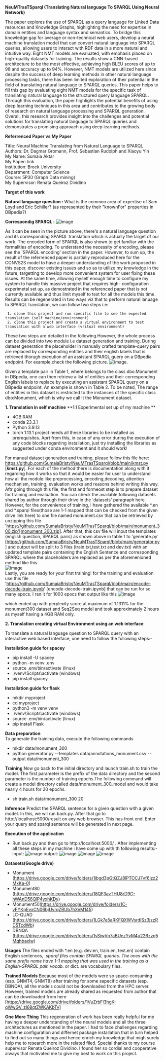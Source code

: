 **NeuMTrasTSparql (Translating Natural language To SPARQL Using Neural Network)**

The paper explores the use of SPARQL as a query language for Linked Data resources and Knowledge Graphs, highlighting the need for expertise in domain entities and language syntax and semantics. To bridge this knowledge gap for average or non-technical web users, develop a neural machine translation model that can convert natural language into SPARQL queries, allowing users to interact with RDF data in a more natural and intuitive way. Eight NMT models are evaluated, with emphasis placed on high-quality datasets for training. The results show a CNN-based architecture to be the most effective, achieving high BLEU scores of up to 98 and accuracy up to 94%. However, NMT models are utilized here since despite the success of deep learning methods in other natural language processing tasks, there has been limited exploration of their potential in the field of translating natural language to SPARQL queries. This paper helps to fill this gap by evaluating eight NMT models for the specific task of translating natural language to the structured query language SPARQL. Through this evaluation, the paper highlights the potential benefits of using deep learning techniques in this area and contributes to the growing body of research on natural language processing and SPARQL generation. Overall, this research provides insight into the challenges and potential solutions for translating natural language to SPARQL queries and demonstrates a promising approach using deep learning methods.

**Referrenced Paper vs My Paper**

Title: Neural Machine Translating from Natural Language to SPARQL <br>
Authors: Dr. Dagmar Gromann, Prof. Sebastian Rudolph and Xiaoyu Yin<br>
My Name: Sumaia Aktar<br>
My Paper: link<br>
Institution: Brock University<br>
Department: Computer Science<br>
Course: 5P30 (Graph Data mining)<br>
My Supervisor: Renata Queiroz Dividino<br>

**Target of this work** <br>
  
  **Natural language question :** What is the common area of expertise of Sam Loyd and Eric Schiller? (as represented by their "knownFor" properties in DBpedia?)<br>

   **Correspondig SPARQL :** ![image](https://user-images.githubusercontent.com/28555115/231902643-606d4a0e-b4bb-47d7-8e47-edbe76d7deea.png) <br>

As it can be seen in the picture above, there's a natural language question and its corresponding SPARQL translation which is actually the target of our work. The encoded form of SPARQL is also shown to get familiar with the formalities of encoding. To understand the necessity of encoding, please see the 'SPARQL encoding' section in the paper. However, to sum up, the result of the referrenced paper is partially reproduced here for the CONVS2S model to have a deeper understanding of the work proposed in this paper, discover existing issues and so as to utilize my knowledge in the future, targetting to develop more convenient system for user fixing these issues. At the same time, allowing myself enough time to configure my system to handle this massive project that requires high- configuration experimetal set up, as demostrated in the referenced paper that is not currently available and thus limit myself to test for all the models this time.
Results can be regenerated in two ways viz that to perform natural lanuage to SPARQL translation, we can follow two steps i.e:  

     1. clone this project and run specific file to see the expected translation (self machine/environment)
     2. clone this project and create a virtual environment to test translation with a web interface (vritual environment)
     
These two steps are detailed in the following.However, the whole process can be divided into two module i.e dataset generation and training. During dataset generation the placeholder in manually crafted template-query pairs are replaced by corresponding entities and their english labels that is retrieved thorugh execution of an assistant SPARQL query on a DBpedia endpoint. For example,check the following picture.
![image](https://user-images.githubusercontent.com/28555115/231785910-16127b33-31a6-4afb-8b37-b6c99b0f0d46.png). 

Given a template pair in Table 1, where <A> belongs to the class dbo:Monument in DBpedia, one can then retrieve a list of entities and their corresponding
English labels to replace <A> by executing an assistant SPARQL query on a DBpedia endpoint. An example is shown in Table 2. To be noted, The range of entities in this dataset is restricted to the instances of the specific class dbo:Monument, which is why we call it the Monument dataset.

**1. Translation in self machine**
**1.1 Experimental set up of my machine **    
- 4GB RAM
- conda 23.3.1
- Python 3.9.13
- torch 1.13.1
 project needs all these libraries to be installed as prerequisites. Aprt from this, in case of any error during the execution of any code blocks regarding installation, just try installing the libraries as suggested under conda environment and it should work!
     
For manual dataset generation and training, please follow this file here: https://github.com/SumaiaBristy/NeuMTrasTSparql/blob/main/kmst.py [**kmst.py**]. For each of the method there is documentation along with it regarding how it works so that it would be easier for user to understand how all the module like preprocessing, encoding,decoding, attention mechanism, training, evaluation works and reasons behind writing this way. Aftr going through this file, the first and formeost step is to prepare dataset for training and evaluation. You can check the available following datasets shared by author through their drive in the 'datasets' paragraph here. However, for the convenience of training, I have gathered the available *.en and *.sparql files(those are 1-1 mapped that can be checked from the given drive link here) to one file  named monument.csv that can be retrieved by unzipping this file 'https://github.com/SumaiaBristy/NeuMTrasTSparql/blob/main/monument_300.zip'[monument_300.zip]. After that, this csv file will input the templates (english question, SPARQL pairs) as shown above in table:1 to 'generate.py' [https://github.com/SumaiaBristy/NeuMTrasTSparql/blob/main/generator.py] and output will be split to 3 files (train.txt,test.txt and dev.txt) with an updated template pairs containing the English Sentence and corresponding SPARQL where the placeholders are replaced as per the aforemenioned method like this <br> ![image](https://user-images.githubusercontent.com/28555115/231900050-6117ba66-d55e-4db7-acf9-e34d58099351.png) <br>
Lastly, you are ready for your first training! for the training and evaluation use this file 'https://github.com/SumaiaBristy/NeuMTrasTSparql/blob/main/encode-decode-train.ipynb' [encode-decode-train.ipynb] that can be run for so many epocs. I ran it for 1000 epocs that output like this 
  ![image](https://user-images.githubusercontent.com/28555115/231887893-bdbba436-f841-4021-9942-df14703b5df7.png)
     
which ended up with perplexity score at maximum of 1.1311% for the monument300 dataset and Seq2Seq model and took approximately 2 hours as myself having a 4GB RAM only.


**2. Translation creating virtual Environment using an web interface**

To translate a natural language question to SPARQL query with an interactive web based interface, one need to follow the following steps:-<br>
  
**Installation guide for spacey**
- pip install -U spacey 
- python -m venv .env
- source .env/bin/activate (linux)
- .\venv\Scripts\activate (windows)
- pip install spacey
  
**Installation guide for flask** <br>
- mkdir myproject
- cd myproject
- python3 -m venv venv
- .\venv\Scripts\activate (windows)
- source .env/bin/activate (linux)
- pip install Flask
  
**Data preparation**<br>
To generate the training data, execute the following commands
- mkdir data/monument_300
- python generator.py --templates data/annotations_monument.csv  --output data/monument_300

**Training**
Now go back to the initial directory and launch train.sh to train the model. The first parameter is the prefix of the data directory and the second parameter is the number of training epochs.The following command will create a model directory called data/monument_300_model and would take nearly 4 hours for 20 epochs.
- sh train.sh data/monument_300 20

**Inference**
Predict the SPARQL sentence for a given question with a given model. In this, we wil run back.py. After that go to http://localhost:5000/result on any web browser. This has front end. Enter your query and sparql sentence will be generated in next page.

**Execution of the application**
- Run back.py and then go to http://localhost:5000/ .
After implementing all these steps in my machine i have come up with th following results:-
input:
![image](https://user-images.githubusercontent.com/28555115/231916241-e6ff3e59-f258-43af-94f4-a5a6f582af89.png)
 output: 
![image](https://user-images.githubusercontent.com/28555115/231916196-cb442170-72f3-4368-b70c-af1831af941a.png)
![image](https://user-images.githubusercontent.com/28555115/231916323-7d18fdba-83e6-42b1-b921-ad8e3fde488a.png)
![image](https://user-images.githubusercontent.com/28555115/231916414-b72af6dd-377b-445f-b9ae-82e31570e06b.png)
  
**Datasets(Google drive)**
- Monument (https://drive.google.com/drive/folders/1ibgd3pGtQZJ8lPTOCJ7vf6lzz2MxKa-0)
- Monument80 (https://drive.google.com/drive/folders/18QF3avTHU8rD9C-hWAnD56QlP4yxhKDy)
- Monument50(https://drive.google.com/drive/folders/1C-vFYKpEvxCN06bjUvrqZBUb7hXeM145)
- LC-QUAD (https://drive.google.com/drive/folders/1LGk7a5aRKFQXWVsrdISz3jzzRD5TcdWb)
- DBNQA (https://drive.google.com/drive/folders/1sSiwVn7aBUezYvM4u226zzq5MqhbaxIw)
     
**Usages**
The files ended with *.en (e.g. dev.en, train.en, test.en) contain English sentences, *.sparql files contain SPARQL queries. The ones with the same prefix name have 1-1 mapping that was used in the training as a English-SPARQL pair. vocab.* or dict. are vocabulary files.

**Trained Models**
Because most of the models were so space-consuming (esp. GNMT4, GNMT8) after training for some sepecific datasets (esp. DBNQA), all the models could not be downloaded  from the HPC server. However, trained models are already shared as requested from author that can be downloaded from here [https://drive.google.com/drive/folders/1VuZrbFl3hgK-qWwGV_zI68qtZWKAKbTv]
     
**One More Thing**
This regeneration of work has been really helpful for me having a deeper understanding of the neural models and all the three architectures as mentioned in the paper. I had to face challenges regarding machine configuration and differnet package installation that in turn helped to find out so many things and hence enrich my knowledge that migh surely help me to research more in the related filed. Special thanks to my course supervisor Renata Queiroz Dividino. I found her so cordial and cooperative always that motivated me to give my best to work on this project. 
